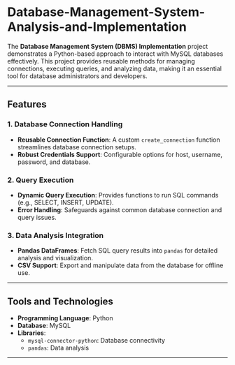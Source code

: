 # Database-Management-System-Analysis-and-Implementation

The **Database Management System (DBMS) Implementation** project demonstrates a Python-based approach to interact with MySQL databases effectively. This project provides reusable methods for managing connections, executing queries, and analyzing data, making it an essential tool for database administrators and developers.

---

## Features

### 1. Database Connection Handling
- **Reusable Connection Function**: A custom `create_connection` function streamlines database connection setups.
- **Robust Credentials Support**: Configurable options for host, username, password, and database.

### 2. Query Execution
- **Dynamic Query Execution**: Provides functions to run SQL commands (e.g., SELECT, INSERT, UPDATE).
- **Error Handling**: Safeguards against common database connection and query issues.

### 3. Data Analysis Integration
- **Pandas DataFrames**: Fetch SQL query results into `pandas` for detailed analysis and visualization.
- **CSV Support**: Export and manipulate data from the database for offline use.

---

## Tools and Technologies

- **Programming Language**: Python
- **Database**: MySQL
- **Libraries**:
  - `mysql-connector-python`: Database connectivity
  - `pandas`: Data analysis

---
